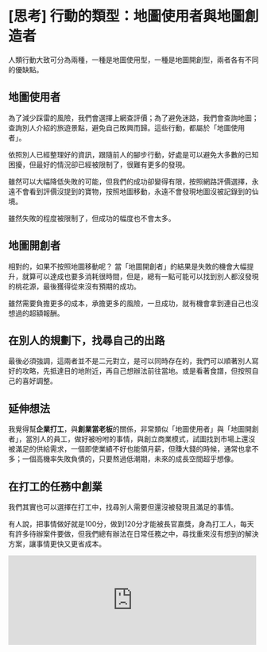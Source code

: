 # [思考] 行動的類型：地圖使用者與地圖創造者 



人類行動大致可分為兩種，一種是地圖使用型，一種是地圖開創型，兩者各有不同的優缺點。
<!--more-->

## 地圖使用者
為了減少踩雷的風險，我們會選擇上網查評價；為了避免迷路，我們會查詢地圖；查詢別人介紹的旅遊景點，避免自己敗興而歸。這些行動，都屬於「地圖使用者」。

依照別人已經整理好的資訊，跟隨前人的腳步行動，好處是可以避免大多數的已知困擾，但最好的情況卻已經被限制了，很難有更多的發現。

雖然可以大幅降低失敗的可能，但我們的成功卻變得有限，按照網路評價選擇，永遠不會看到評價沒提到的寶物，按照地圖移動，永遠不會發現地圖沒被記錄到的仙境。

雖然失敗的程度被限制了，但成功的幅度也不會太多。

## 地圖開創者
相對的，如果不按照地圖移動呢？
當「地圖開創者」的結果是失敗的機會大幅提升，就算可以達成也要多消耗很時間，但是，總有一點可能可以找到別人都沒發現的桃花源，最後獲得從來沒有預期的成功。

雖然需要負擔更多的成本，承擔更多的風險，一旦成功，就有機會拿到連自己也沒想過的超額報酬。

## 在別人的規劃下，找尋自己的出路
最後必須強調，這兩者並不是二元對立，是可以同時存在的，我們可以順著別人寫好的攻略，先抵達目的地附近，再自己想辦法前往當地。或是看著食譜，但按照自己的喜好調整。

## 延伸想法
我覺得幫**企業打工**，與**創業當老板**的關係，非常類似「地圖使用者」與「地圖開創者」，當別人的員工，做好被吩咐的事情，與創立商業模式，試圖找到市場上還沒被滿足的供給需求，一個即使業績不好也能領月薪，但賺大錢的時候，通常也拿不多；一個高機率失敗負債的，只要熬過低潮期，未來的成長空間超乎想像。

## 在打工的任務中創業
我們其實也可以選擇在打工中，找尋別人需要但還沒被發現且滿足的事情。

有人說，把事情做好就是100分，做到120分才能被長官嘉獎，身為打工人，每天有許多待辦案件要做，但我們總有辦法在日常任務之中，尋找重來沒有想到的解決方案，讓事情更快又更省成本。

<iframe src="https://open.firstory.me/embed/story/cl9vgzx1s06vc01xugkee23fr" height="180" width="99%" frameborder="0" scrolling="no"></iframe>
